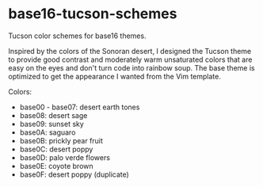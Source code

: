 # base16-tucson-schemes

Tucson color schemes for base16 themes.

Inspired by the colors of the Sonoran desert, I designed the Tucson
theme to provide good contrast and moderately warm unsaturated colors
that are easy on the eyes and don't turn code into rainbow soup. The
base theme is optimized to get the appearance I wanted from the Vim
template.

Colors:

* base00 - base07: desert earth tones
* base08: desert sage
* base09: sunset sky
* base0A: saguaro
* base0B: prickly pear fruit
* base0C: desert poppy
* base0D: palo verde flowers
* base0E: coyote brown
* base0F: desert poppy (duplicate)

